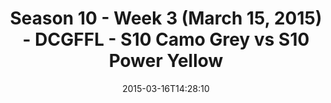 ---
title: Season 10 - Week 3 (March 15, 2015) - DCGFFL - S10 Camo Grey vs S10 Power Yellow
teams-score:
- team: _teams/s10-camo-grey.md
  score: 20
- team: _teams/s10-power-yellow.md
  score: 18
mvp: Mark H. (Camo Grey); Enrique P. (Power Yellow
game-ball: N/A
sportsperson: ''
season: 10
week:
date: '2015-03-16T14:28:10'
pageid: season-10-week-three-4423-vs-4435
---